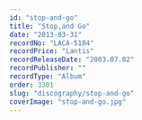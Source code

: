 ```yaml
---
id: "stop-and-go"
title: "Stop,and Go"
date: "2013-03-31"
recordNo: "LACA-5184"
recordPrice: "Lantis"
recordReleaseDate: "2003.07.02"
recordPublisher: ""
recordType: "Album"
order: 3301
slug: "discography/stop-and-go"
coverImage: "stop-and-go.jpg"
---
```



